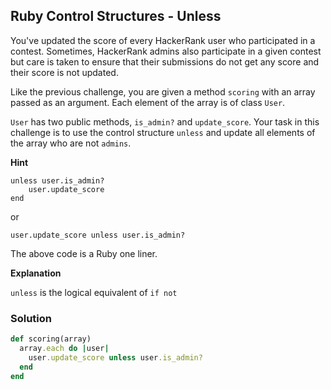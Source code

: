 ## Ruby Control Structures - Unless

You've updated the score of every HackerRank user who participated in a contest. Sometimes, HackerRank admins also participate in a given contest but care is taken to ensure that their submissions do not get any score and their score is not updated.

Like the previous challenge, you are given a method `scoring` with an array passed as an argument. Each element of the array is of class `User`.

`User` has two public methods, `is_admin?` and `update_score`. Your task in this challenge is to use the control structure `unless` and update all elements of the array who are not `admins`.

**Hint**

```
unless user.is_admin?
    user.update_score
end
```

or

```
user.update_score unless user.is_admin? 
```

The above code is a Ruby one liner.

**Explanation**

`unless` is the logical equivalent of `if not`

### Solution

```ruby
def scoring(array)
  array.each do |user|
    user.update_score unless user.is_admin?
  end
end
```